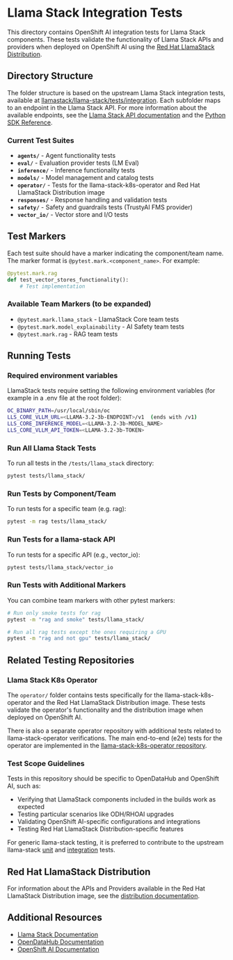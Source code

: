 # Llama Stack Integration Tests

This directory contains OpenShift AI integration tests for Llama Stack components. These tests validate the functionality of Llama Stack APIs and providers when deployed on OpenShift AI using the [Red Hat LlamaStack Distribution](https://github.com/opendatahub-io/llama-stack-distribution).

## Directory Structure

The folder structure is based on the upstream Llama Stack integration tests, available at [llamastack/llama-stack/tests/integration](https://github.com/llamastack/llama-stack/tree/main/tests/integration). Each subfolder maps to an endpoint in the Llama Stack API. For more information about the available endpoints, see the [Llama Stack API documentation](https://llamastack.github.io/docs/concepts/apis) and the [Python SDK Reference](https://llamastack.github.io/docs/references/python_sdk_reference).

### Current Test Suites

- **`agents/`** - Agent functionality tests
- **`eval/`** - Evaluation provider tests (LM Eval)
- **`inference/`** - Inference functionality tests
- **`models/`** - Model management and catalog tests
- **`operator/`** - Tests for the llama-stack-k8s-operator and Red Hat LlamaStack Distribution image
- **`responses/`** - Response handling and validation tests
- **`safety/`** - Safety and guardrails tests (TrustyAI FMS provider)
- **`vector_io/`** - Vector store and I/O tests

## Test Markers

Each test suite should have a marker indicating the component/team name. The marker format is `@pytest.mark.<component_name>`. For example:

```python
@pytest.mark.rag
def test_vector_stores_functionality():
    # Test implementation
```

### Available Team Markers  (to be expanded)

- `@pytest.mark.llama_stack` - LlamaStack Core team tests
- `@pytest.mark.model_explainability` - AI Safety team tests
- `@pytest.mark.rag` - RAG team tests


## Running Tests

### Required environment variables

LlamaStack tests require setting the following environment variables (for example in a .env file at the root folder):
```bash
OC_BINARY_PATH=/usr/local/sbin/oc
LLS_CORE_VLLM_URL=<LLAMA-3.2-3b-ENDPOINT>/v1  (ends with /v1)
LLS_CORE_INFERENCE_MODEL=<LLAMA-3.2-3b-MODEL_NAME>
LLS_CORE_VLLM_API_TOKEN=<LLAMA-3.2-3b-TOKEN>
```

### Run All Llama Stack Tests


To run all tests in the `/tests/llama_stack` directory:

```bash
pytest tests/llama_stack/
```

### Run Tests by Component/Team

To run tests for a specific team (e.g. rag):

```bash
pytest -m rag tests/llama_stack/
```

### Run Tests for a llama-stack API

To run tests for a specific API (e.g., vector_io):

```bash
pytest tests/llama_stack/vector_io
```


### Run Tests with Additional Markers

You can combine team markers with other pytest markers:

```bash
# Run only smoke tests for rag
pytest -m "rag and smoke" tests/llama_stack/

# Run all rag tests except the ones requiring a GPU
pytest -m "rag and not gpu" tests/llama_stack/
```

## Related Testing Repositories

### Llama Stack K8s Operator

The `operator/` folder contains tests specifically for the llama-stack-k8s-operator and the Red Hat LlamaStack Distribution image. These tests validate the operator's functionality and the distribution image when deployed on OpenShift AI.

There is also a separate operator repository with additional tests related to llama-stack-operator verifications. The main end-to-end (e2e) tests for the operator are implemented in the [llama-stack-k8s-operator repository](https://github.com/llamastack/llama-stack-k8s-operator/tree/main/tests/e2e).

### Test Scope Guidelines

Tests in this repository should be specific to OpenDataHub and OpenShift AI, such as:

- Verifying that LlamaStack components included in the builds work as expected
- Testing particular scenarios like ODH/RHOAI upgrades
- Validating OpenShift AI-specific configurations and integrations
- Testing Red Hat LlamaStack Distribution-specific features

For generic llama-stack testing, it is preferred to contribute to the upstream llama-stack [unit](https://github.com/llamastack/llama-stack/tree/main/tests/unit) and [integration](https://github.com/llamastack/llama-stack/tree/main/tests/integration) tests.

## Red Hat LlamaStack Distribution

For information about the APIs and Providers available in the Red Hat LlamaStack Distribution image, see the [distribution documentation](https://github.com/opendatahub-io/llama-stack-distribution/tree/main/distribution).

## Additional Resources

- [Llama Stack Documentation](https://llamastack.github.io/docs/)
- [OpenDataHub Documentation](https://opendatahub.io/docs)
- [OpenShift AI Documentation](https://docs.redhat.com/en/documentation/red_hat_openshift_ai_self-managed)
